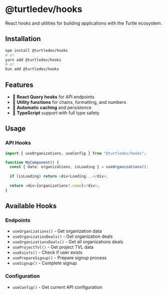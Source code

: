 # @turtledev/hooks

React hooks and utilities for building applications with the Turtle ecosystem.

## Installation

```bash
npm install @turtledev/hooks
# or
yarn add @turtledev/hooks
# or
bun add @turtledev/hooks
```

## Features

- 🎣 **React Query hooks** for API endpoints
- 🔧 **Utility functions** for chains, formatting, and numbers
- 🔄 **Automatic caching** and persistence
- 📝 **TypeScript** support with full type safety

## Usage

### API Hooks

```typescript
import { useOrganizations, useConfig } from "@turtledev/hooks";

function MyComponent() {
  const { data: organizations, isLoading } = useOrganizations();
  
  if (isLoading) return <div>Loading...</div>;
  
  return <div>{organizations?.name}</div>;
}
```

## Available Hooks

### Endpoints
- `useOrganizations()` - Get organization data
- `useOrganizationDeals()` - Get organization deals
- `useOrganizationsDeals()` - Get all organizations deals
- `useProjectTvl()` - Get project TVL data
- `useExists()` - Check if user exists
- `usePrepareSignup()` - Prepare signup process
- `useSignup()` - Complete signup

### Configuration
- `useConfig()` - Get current API configuration
